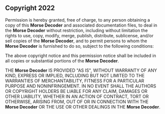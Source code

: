## Copyright 2022


Permission is hereby granted, free of charge, to any person obtaining a copy of this **Morse Decoder** and associated documentation files, to deal in the **Morse Decoder** without restriction, including without limitation the rights to use, copy, modify, merge, publish, distribute, sublicense, and/or sell copies of the **Morse Decoder**, and to permit persons to whom the **Morse Decoder** is furnished to do so, subject to the following conditions:

The above copyright notice and this permission notice shall be included in all copies or substantial portions of the **Morse Decoder**.

THE **Morse Decoder** IS PROVIDED "AS IS", WITHOUT WARRANTY OF ANY KIND, EXPRESS OR IMPLIED, INCLUDING BUT NOT LIMITED TO THE WARRANTIES OF MERCHANTABILITY, FITNESS FOR A PARTICULAR PURPOSE AND NONINFRINGEMENT. IN NO EVENT SHALL THE AUTHORS OR COPYRIGHT HOLDERS BE LIABLE FOR ANY CLAIM, DAMAGES OR OTHER LIABILITY, WHETHER IN AN ACTION OF CONTRACT, TORT OR OTHERWISE, ARISING FROM, OUT OF OR IN CONNECTION WITH THE **Morse Decoder** OR THE USE OR OTHER DEALINGS IN THE **Morse Decoder**.
